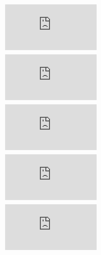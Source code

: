 ![[Overview](./docs/images/tileOverview.PNG)](https://izchomatik.github.io/RevitPluginKit/articles/about.html)

![[Building](./docs/images/tileBuilding.PNG)](https://izchomatik.github.io/RevitPluginKit/articles/building.html)

![[Quick start guide](./docs/images/tileQuickStartGuide.PNG)](https://izchomatik.github.io/RevitPluginKit/articles/quickStartGuide.html)

![[Collectors](./docs/images/tileCollectors.PNG)](https://izchomatik.github.io/RevitPluginKit/articles/collectors.html)

![[Utility Tools](./docs/images/tileUtilityTools.PNG)](https://izchomatik.github.io/RevitPluginKit/articles/utilityTools.html)
